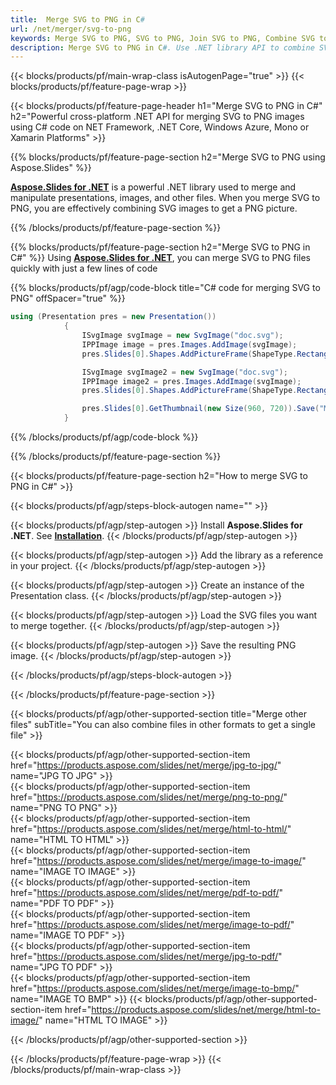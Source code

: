 ```yaml
---
title:  Merge SVG to PNG in C#
url: /net/merger/svg-to-png
keywords: Merge SVG to PNG, SVG to PNG, Join SVG to PNG, Combine SVG to PNG, C# API, .NET Library
description: Merge SVG to PNG in C#. Use .NET library API to combine SVG and PNG files
---
```


{{< blocks/products/pf/main-wrap-class isAutogenPage="true" >}}
{{< blocks/products/pf/feature-page-wrap >}}

{{< blocks/products/pf/feature-page-header h1="Merge SVG to PNG in C#" h2="Powerful cross-platform .NET API for merging SVG to PNG images using C# code on NET Framework, .NET Core, Windows Azure, Mono or Xamarin Platforms" >}}

{{% blocks/products/pf/feature-page-section h2="Merge SVG to PNG using Aspose.Slides" %}}

[**Aspose.Slides for .NET**](https://products.aspose.com/slides/net/) is a powerful .NET library used to merge and manipulate presentations, images, and other files. When you merge SVG to PNG, you are effectively combining SVG images to get a PNG picture.

{{% /blocks/products/pf/feature-page-section %}}




{{% blocks/products/pf/feature-page-section  h2="Merge SVG to PNG in C#" %}}
Using [**Aspose.Slides for .NET**](https://products.aspose.com/slides/net/), you can merge SVG to PNG files quickly with just a few lines of code

{{% blocks/products/pf/agp/code-block title="C# code for merging SVG to PNG" offSpacer="true" %}}
```cs
using (Presentation pres = new Presentation())
            {
                ISvgImage svgImage = new SvgImage("doc.svg");
                IPPImage image = pres.Images.AddImage(svgImage);
                pres.Slides[0].Shapes.AddPictureFrame(ShapeType.Rectangle, 0, 0, 360, 540, image);

                ISvgImage svgImage2 = new SvgImage("doc.svg");
                IPPImage image2 = pres.Images.AddImage(svgImage);
                pres.Slides[0].Shapes.AddPictureFrame(ShapeType.Rectangle, 360, 0, 360, 540, image2);

                pres.Slides[0].GetThumbnail(new Size(960, 720)).Save("MergedFile.png", ImageFormat.Png);
            }
```
{{% /blocks/products/pf/agp/code-block %}}

{{% /blocks/products/pf/feature-page-section %}}




{{< blocks/products/pf/feature-page-section  h2="How to merge SVG to PNG in C#" >}}


{{< blocks/products/pf/agp/steps-block-autogen name="" >}}


{{< blocks/products/pf/agp/step-autogen >}}
Install **Aspose.Slides for .NET**. See [**Installation**](https://docs.aspose.com/slides/net/installation/).
{{< /blocks/products/pf/agp/step-autogen >}}

{{< blocks/products/pf/agp/step-autogen >}}
Add the library as a reference in your project.
{{< /blocks/products/pf/agp/step-autogen >}}

{{< blocks/products/pf/agp/step-autogen >}}
Create an instance of the Presentation class.
{{< /blocks/products/pf/agp/step-autogen >}}

{{< blocks/products/pf/agp/step-autogen >}}
Load the SVG files you want to merge together.
{{< /blocks/products/pf/agp/step-autogen >}}

{{< blocks/products/pf/agp/step-autogen >}}
Save the resulting PNG image.
{{< /blocks/products/pf/agp/step-autogen >}}


{{< /blocks/products/pf/agp/steps-block-autogen >}}


{{< /blocks/products/pf/feature-page-section >}}




{{< blocks/products/pf/agp/other-supported-section title="Merge other files" subTitle="You can also combine files in other formats to get a single file" >}}
  
{{< blocks/products/pf/agp/other-supported-section-item href="https://products.aspose.com/slides/net/merge/jpg-to-jpg/" name="JPG TO JPG" >}}  
{{< blocks/products/pf/agp/other-supported-section-item href="https://products.aspose.com/slides/net/merge/png-to-png/" name="PNG TO PNG" >}}  
{{< blocks/products/pf/agp/other-supported-section-item href="https://products.aspose.com/slides/net/merge/html-to-html/" name="HTML TO HTML" >}}  
{{< blocks/products/pf/agp/other-supported-section-item href="https://products.aspose.com/slides/net/merge/image-to-image/" name="IMAGE TO IMAGE" >}}  
{{< blocks/products/pf/agp/other-supported-section-item href="https://products.aspose.com/slides/net/merge/pdf-to-pdf/" name="PDF TO PDF" >}}  
{{< blocks/products/pf/agp/other-supported-section-item href="https://products.aspose.com/slides/net/merge/image-to-pdf/" name="IMAGE TO PDF" >}}  
{{< blocks/products/pf/agp/other-supported-section-item href="https://products.aspose.com/slides/net/merge/jpg-to-pdf/" name="JPG TO PDF" >}}  
{{< blocks/products/pf/agp/other-supported-section-item href="https://products.aspose.com/slides/net/merge/image-to-bmp/" name="IMAGE TO BMP" >}} 
{{< blocks/products/pf/agp/other-supported-section-item href="https://products.aspose.com/slides/net/merge/html-to-image/" name="HTML TO IMAGE" >}}  
  


{{< /blocks/products/pf/agp/other-supported-section >}}

{{< /blocks/products/pf/feature-page-wrap >}}
{{< /blocks/products/pf/main-wrap-class >}}